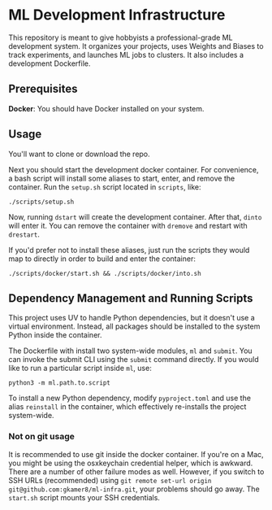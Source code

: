 # ML Development Infrastructure

This repository is meant to give hobbyists a professional-grade ML development system. It organizes your projects, uses Weights and Biases to track experiments, and launches ML jobs to clusters. It also includes a development Dockerfile.

## Prerequisites

**Docker**: You should have Docker installed on your system.

## Usage

You'll want to clone or download the repo.

Next you should start the development docker container. For convenience, a bash script will install some aliases to start, enter, and remove the container. Run the `setup.sh` script located in `scripts`, like:

```
./scripts/setup.sh
```

Now, running `dstart` will create the development container. After that, `dinto` will enter it. You can remove the container with `dremove` and restart with `drestart`.

If you'd prefer not to install these aliases, just run the scripts they would map to directly in order to build and enter the container:

```
./scripts/docker/start.sh && ./scripts/docker/into.sh
```

## Dependency Management and Running Scripts

This project uses UV to handle Python dependencies, but it doesn't use a virtual environment. Instead, all packages should be installed to the system Python inside the container.

The Dockerfile with install two system-wide modules, `ml` and `submit`. You can invoke the submit CLI using the `submit` command directly. If you would like to run a particular script inside `ml`, use:

```
python3 -m ml.path.to.script
```

To install a new Python dependency, modify `pyproject.toml` and use the alias `reinstall` in the container, which effectively re-installs the project system-wide.

### Not on git usage

It is recommended to use git inside the docker container. If you're on a Mac, you might be using the osxkeychain credential helper, which is awkward. There are a number of other failure modes as well. However, if you switch to SSH URLs (recommended) using `git remote set-url origin git@github.com:gkamer8/ml-infra.git`, your problems should go away. The `start.sh` script mounts your SSH credentials.
